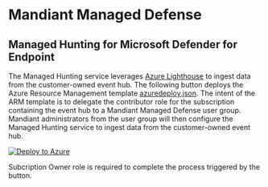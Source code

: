 # Mandiant Managed Defense

## Managed Hunting for Microsoft Defender for Endpoint

The Managed Hunting service leverages [Azure Lighthouse](https://docs.microsoft.com/en-us/azure/lighthouse/overview) to ingest data from the customer-owned event hub.
The following button deploys the Azure Resource Management template [azuredeploy.json](azuredeploy.json). The intent of the ARM template is to delegate the contributor role for the subscription containing the event hub to a Mandiant Managed Defense user group. Mandiant administrators from the user group will then configure the Managed Hunting service to ingest data from the customer-owned event hub.

[![Deploy to Azure](https://aka.ms/deploytoazurebutton)](https://portal.azure.com/#create/Microsoft.Template/uri/https%3A%2F%2Fraw.githubusercontent.com%2Ffireeye%2Fmandiant_managed_hunting%2Fmain%2Fazuredeploy.json)

Subcription Owner role is required to complete the process triggered by the button.
